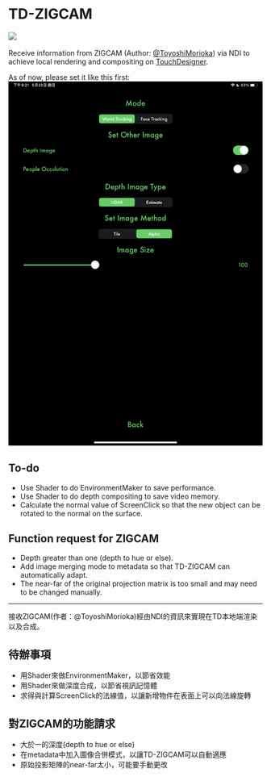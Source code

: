 # TD-ZIGCAM
![](img/GIF.gif)

Receive information from ZIGCAM (Author: [@ToyoshiMorioka](https://github.com/ToyoshiMorioka)) via NDI to achieve local rendering and compositing on [TouchDesigner](https://derivative.ca/).

As of now, please set it like this first:
![setting](img/setting.png)

## To-do

- Use Shader to do EnvironmentMaker to save performance.
- Use Shader to do depth compositing to save video memory.
- Calculate the normal value of ScreenClick so that the new object can be rotated to the normal on the surface.

## Function request for ZIGCAM
- Depth greater than one (depth to hue or else).
- Add image merging mode to metadata so that TD-ZIGCAM can automatically adapt.
- The near-far of the original projection matrix is ​​too small and may need to be changed manually.

---
接收ZIGCAM(作者：@ToyoshiMorioka)經由NDI的資訊來實現在TD本地端渲染以及合成。

## 待辦事項
- 用Shader來做EnvironmentMaker，以節省效能
- 用Shader來做深度合成，以節省視訊記憶體
- 求得與計算ScreenClick的法線值，以讓新增物件在表面上可以向法線旋轉

## 對ZIGCAM的功能請求

- 大於一的深度(depth to hue or else)
- 在metadata中加入圖像合併模式，以讓TD-ZIGCAM可以自動適應
- 原始投影矩陣的near-far太小，可能要手動更改


